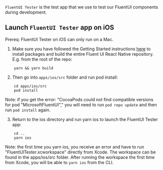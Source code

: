 `FluentUI Tester` is the test app that we use to test our FluentUI components during development.

## Launch `FluentUI Tester` app on iOS

Prereq: FluentUI Tester on iOS can only run on a Mac.

1. Make sure you have followed the Getting Started instructions [here](../../README.md) to install packages and build the entire Fluent UI React Native repository. E.g. from the root of the repo:
```
    yarn && yarn build
```

2. Then go into `apps/ios/src` folder and run pod install:

```
    cd apps/ios/src
    pod install
```
Note: if you get the error: "CocoaPods could not find compatible versions for pod "MicrosoftFluentUI"," you will need to run `pod repo update` and then run `pod install` again.

3. Return to the ios directory and run yarn ios to launch the FluentUI Tester app:

```
    cd ..
    yarn ios
```
Note: the first time you yarn ios, you receive an error and have to run "FluentUITester.xcworkspace" directly from Xcode. The workspace can be found in the apps/ios/src folder. After running the workspace the first time from Xcode, you will be able to `yarn ios` from the CLI.
